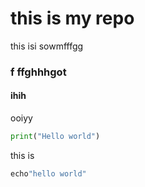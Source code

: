 # this is my repo 
this isi sowmfffgg
### f ffghhhgot
#### ihih
ooiyy
```python
print("Hello world")
```
this is  
```bash
echo"hello world"
```